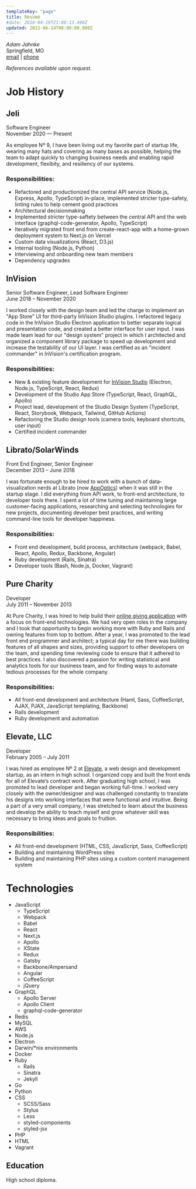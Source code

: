 ```yaml
---
templateKey: "page"
title: Résumé
#date: 2018-04-19T21:08:13.490Z
updated: 2022-06-14T08:00:00.000Z
---
```


_Adam Jahnke_  
Springfield, MO  
[<span>email</span>](mailto:adamyonk@icloud.com) | [<span>phone</span>](tel:14028179871)

_References available upon request._

# Job History

## Jeli

Software Engineer  
November 2020 — Present

As employee Nº 9, I have been living out my favorite part of startup life, wearing many hats and covering as many bases
as possible, helping the team to adapt quickly to changing business needs and enabling rapid development, flexibity, and
resiliency of our systems.

### Responsibilities:

- Refactored and productionized the central API service (Node.js, Express, Apollo, TypeScript) in-place, implemented stricter type-safety, linting rules to help cement good practices
- Architectural decisionmaking
- Implemented stricter type-saftety between the central API and the web interface (graphql-code-generator, Apollo,
  TypeScript)
- Iteratively migrated front end from create-react-app with a home-grown deployment system to Next.js on Vercel
- Custom data visualizations (React, D3.js)
- Internal tooling (Node.js, Python)
- Interviewing and onboarding new team members
- Dependency upgrades

## InVision

Senior Software Engineer, Lead Software Engineer  
June 2018 – November 2020

I worked closely with the design team and led the charge to implement an "App Store" UI for third-party InVision Studio
plugins. I refactored legacy code in the InVision Studio Electron application to better separate logical and
presentation code, and created a better interface for user input. I was made team lead for our "design system" project in
which I architected and organized a component library package to speed up development and increase the testability of
our UI layer. I was certified as an "incident commander" in InVision's certification program.

### Responsibilities:

- New & existing feature development for [InVision Studio](https://www.invisionapp.com/studio) (Electron, Node.js, TypeScript,
  React, Redux)
- Development of the Studio App Store (TypeScript, React, GraphQL, Apollo)
- Project lead, development of the Studio Design System (TypeScript, React, Storybook, Webpack, Tailwind, GitHub
  Actions)
- Refactoring the Studio design tools (camera tools, keyboard shortcuts, user input)
- Certified incident commander

## Librato/SolarWinds

Front End Engineer, Senior Engineer  
December 2013 – June 2018

I was fortunate enough to be hired to work with a bunch of data-visualization nerds at Librato (now
[AppOptics](https://appoptics.com)) when it was still in the startup stage. I did everything from API work, to front-end
architecture, to developer tools there. I spent a lot of time tuning and maintaining large customer-facing applications,
researching and selecting technologies for new projects, documenting developer best practices, and writing command-line
tools for developer happiness.

### Responsibilities:

- Front end development, build process, architecture (webpack, Babel, React, Apollo, Redux, Backbone, Angular)
- Ruby development (Rails, Sinatra)
- Developer tools (Bash, Node.js, Docker, Vagrant)

## Pure Charity

Developer  
July 2011 – November 2013

At Pure Charity, I was hired to help build their [online giving application](http://purecharity.com) with a focus on
front-end technologies. We had very open roles in the company and I took that opportunity to begin working more with
Ruby and Rails and owning features from top to bottom. After a year, I was promoted to the lead front end programmer and
architect; a typical day for me there was building features of all shapes and sizes, providing support to other
developers on the team, and spending time reviewing code to ensure that it adhered to best practices. I also discovered
a passion for writing statistical and analytics tools for our business team, and for finding ways to automate tedious
processes for the whole company.

### Responsibilities:

- All front-end development and architecture (Haml, Sass, CoffeeScript, AJAX, PJAX, JavaScript templating, Backbone)
- Rails development
- Ruby development and automation

## Elevate, LLC

Developer  
February 2005 – July 2011

I was hired as employee Nº 2 at [Elevate](http://elevate.co), a web design and development startup, as an intern in high
school. I organized copy and built the front ends for all of Elevate’s contract work. After graduating high school, I
was promoted to lead developer and began working full-time. I worked very closely with the owner/designer and was
challenged constantly to translate his designs into working interfaces that were functional and intuitive. Being a part
of a very small company, I was stretched to learn about the business and develop the ability to teach myself and grow
whatever skill was necessary to bring ideas and goals to fruition.

### Responsibilities:

- All front-end development (HTML, CSS, JavaScript, Sass, CoffeeScript)
- Building and maintaining WordPress sites
- Building and maintaining PHP sites using a custom content management system

# Technologies

- JavaScript
  - TypeScript
  - Webpack
  - Babel
  - React
  - Next.js
  - Apollo
  - XState
  - Redux
  - Gatsby
  - Backbone/Ampersand
  - Angular
  - CoffeeScript
  - jQuery
- GraphQL
  - Apollo Server
  - Apollo Client
  - graphql-code-generator
- Redis
- MySQL
- AWS
- Node.js
- Electron
- Darwin/\*nix environments
- Docker
- Ruby
  - Rails
  - Sinatra
  - Jekyll
- Go
- Python
- CSS
  - SCSS/Sass
  - Stylus
  - Less
  - styled-components
  - styled-jsx
- PHP
- HTML
- Vagrant

## Education

High school diploma.
